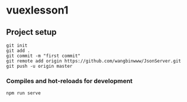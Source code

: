 # vuexlesson1

## Project setup

```
git init
git add .
git commit -m "first commit"
git remote add origin https://github.com/wangbinwww/JsonServer.git
git push -u origin master
```

### Compiles and hot-reloads for development

```
npm run serve
```
